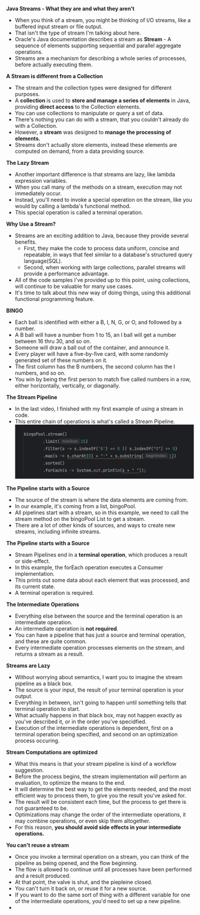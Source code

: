 **Java Streams - What they are and what they aren't**
- When you think of a stream, you might be thinking of I/O streams, like a buffered input stream or file output. 
- That isn't the type of stream I'm talking about here. 
- Oracle's Java documentation describes a stream as **Stream** - A sequence of elements supporting sequential and parallel aggregate operations. 
- Streams are a mechanism for describing a whole series of processes, before actually executing them. 

**A Stream is different from a Collection**
- The stream and the collection types were designed for different purposes. 
- A **collection** is used to **store and manage a series of elements** in Java, providing **direct access** to the Collection elements. 
- You can use collections to manipulate or query a set of data. 
- There's nothing you can do with a stream, that you couldn't already do with a Collection. 
- However, a **stream** was designed to **manage the processing of elements.**
- Streams don't actually store elements, instead these elements are computed on demand, from a data providing source.

**The Lazy Stream**
- Another important difference is that streams are lazy, like lambda expression variables. 
- When you call many of the methods on a stream, execution may not immediately occur. 
- Instead, you'll need to invoke a special operation on the stream, like you would by calling a lambda's functional method. 
- This special operation is called a terminal operation. 

**Why Use a Stream?**
- Streams are an exciting addition to Java, because they provide several benefits.
  - First, they make the code to process data uniform, concise and repeatable, in ways that feel similar to a database's structured query language(SQL).
  - Second, when working with large collections, parallel streams will provide a performance advantage.
- All of the code samples I've provided up to this point, using collections, will continue to be valuable for many use cases. 
- It's time to talk about this new way of doing things, using this additional functional programming feature.

**BINGO**
- Each ball is identified with either a B, I, N, G, or O, and followed by a number. 
- A B ball will have a number from 1 to 15, an I ball will get a number between 16 thru 30, and so on. 
- Someone will draw a ball out of the container, and announce it.
- Every player will have a five-by-five card, with some randomly generated set of these numbers on it.
- The first column has the B numbers, the second column has the I numbers, and so on.
- You win by being the first person to match five called numbers in a row, either horizontally, vertically, or diagonally.

**The Stream Pipeline** 
- In the last video, I finished with my first example of using a stream in code.
- This entire chain of operations is what's called a Stream Pipeline.
![img.png](images/img.png)

**The Pipeline starts with a Source**
- The source of the stream is where the data elements are coming from.
- In our example, it's coming from a list, bingoPool.
- All pipelines start with a stream, so in this example, we need to call the stream method on the bingoPool List to get a stream. 
- There are a lot of other kinds of sources, and ways to create new streams, including infinite streams.

**The Pipeline starts with a Source**
- Stream Pipelines end in a **terminal operation**, which produces a result or side-effect.
- In this example, the forEach operation executes a Consumer implementation. 
- This prints out some data about each element that was processed, and its current state.
- A terminal operation is required. 

**The Intermediate Operations**
- Everything else between the source and the terminal operation is an intermediate operation.
- An intermediate operation is **not required**.
- You can have a pipeline that has just a source and terminal operation, and these are quite common. 
- Every intermediate operation processes elements on the stream, and returns a stream as a result.

**Streams are Lazy**
- Without worrying about semantics, I want you to imagine the stream pipeline as a black box. 
- The source is your input, the result of your terminal operation is your output.
- Everything in between, isn't going to happen until something tells that terminal operation to start. 
- What actually happens in that black box, may not happen exactly as you've described it, or in the order you've specidfied.
- Execution of the intermediate operations is dependent, first on a terminal operation being specified, and second on an optimization process occuring. 

**Stream Computations are optimized**
- What this means is that your stream pipeline is kind of a workflow suggestion.
- Before the process begins, the stream implementation will perform an evaluation, to optimize the means to the end.
- It will determine the best way to get the elements needed, and the most efficient way to process them, to give you the result you've asked for. 
- The result will be consistent each time, but the process to get there is not guaranteed to be.
- Optimizations may change the order of the intermediate operations, it may combine operations, or even skip them altogether. 
- For this reason, **you should avoid side effects in your intermediate operations.**

**You can't reuse a stream**
- Once you invoke a terminal operation on a stream, you can think of the pipeline as being opened, and the flow beginning.
- The flow is allowed to continue until all processes have been performed and a result produced.
- At that point, the valve is shut, and the piepleine closed. 
- You can't turn it back on, or reuse it for a new source.
- If you want to do the same sort of thing with a different variable for one of the intermediate operations, you'd need to set up a new pipeline.
- 